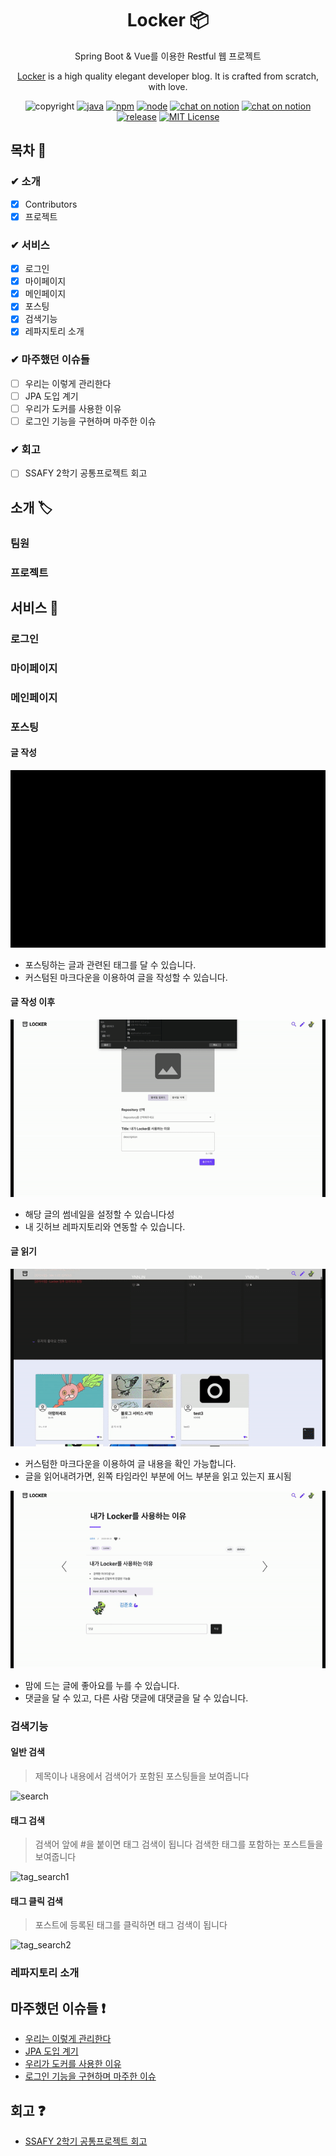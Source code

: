<h1 align="center"> Locker 📦 </h1>

<p align="center">Spring Boot & Vue를 이용한 Restful 웹 프로젝트</p>
<p align="center"><a href="http://i3a606.p.ssafy.io/">Locker</a> is a high quality elegant developer blog. It is crafted from scratch, with love.</p>

<p align="center"><a href=""></a><img src="https://img.shields.io/badge/copyright-ssafy-blueviolet" alt="copyright"/></a> <a href=""><img src="https://img.shields.io/badge/java-8-green" alt="java"/></a> <a href=""><img src="https://img.shields.io/badge/npm%20package-6.14.4-brightgreen" alt="npm"/></a> <a href=""><img src="https://img.shields.io/badge/node-13.6-brightgreen" alt="node"/></a> <a href="https://meeting.ssafy.com/s03p21a06/channels/locker"><img src="https://img.shields.io/badge/chat-on%20mattermost-yellowgreen" alt="chat on notion"/></a> <a href="https://www.notion.so/LOCKER-23e10fa8c4cb42d29c3f6719823be559"><img src="https://img.shields.io/badge/chat-on%20notion-red" alt="chat on notion"/></a> <a href=""><img src="https://img.shields.io/badge/release-v1.0.1-blue" alt="release"/></a> <a href=""><img src="https://img.shields.io/badge/License-MIT%20-orange" alt="MIT License"/></a></p>

## 목차 📜

### ✔︎ 소개
  - [X] Contributors
  - [X] 프로젝트
### ✔︎ 서비스
  - [X] 로그인
  - [X] 마이페이지
  - [X] 메인페이지
  - [X] 포스팅
  - [X] 검색기능  
  - [X] 레파지토리 소개
### ✔︎ 마주했던 이슈들
  - [ ] 우리는 이렇게 관리한다
  - [ ] JPA 도입 계기
  - [ ] 우리가 도커를 사용한 이유
  - [ ] 로그인 기능을 구현하며 마주한 이슈
### ✔︎ 회고
  - [ ] SSAFY 2학기 공통프로젝트 회고



## 소개 🏷
### 팀원
### 프로젝트

## 서비스 🔑
### 로그인
### 마이페이지
### 메인페이지
### 포스팅

#### 글 작성
![마크다운 작성](./img/포스트_작성.gif)

- 포스팅하는 글과 관련된 태그를 달 수 있습니다.
- 커스텀된 마크다운을 이용하여 글을 작성할 수 있습니다.



#### 글 작성 이후

![레포연결썸네일](./img/섬네일_레포연동.gif)

- 해당 글의 썸네일을 설정할 수 있습니다성
- 내 깃허브 레파지토리와 연동할 수 있습니다. 


#### 글 읽기

![포스트 읽기](./img/포스트_읽기.gif)

- 커스텀한 마크다운을 이용하여 글 내용을 확인 가능합니다.
- 글을 읽어내려가면, 왼쪽 타임라인 부분에 어느 부분을 읽고 있는지 표시됨

![댓글, 좋아요](./img/댓글_좋아요.gif)

* 맘에 드는 글에 좋아요를 누를 수 있습니다.
* 댓글을 달 수 있고, 다른 사람 댓글에 대댓글을 달 수 있습니다.

### 검색기능
#### 일반 검색
> 제목이나 내용에서 검색어가 포함된 포스팅들을 보여줍니다

![search](C:\Users\multicampus\Desktop\SSAFY\공통_locker\readme\검색\search.gif)  



#### 태그 검색
> 검색어 앞에 #을 붙이면 태그 검색이 됩니다
> 검색한 태그를 포함하는 포스트들을 보여줍니다

![tag_search1](C:\Users\multicampus\Desktop\SSAFY\공통_locker\readme\검색\tag_search1.gif)


#### 태그 클릭 검색

> 포스트에 등록된 태그를 클릭하면 태그 검색이 됩니다

![tag_search2](C:\Users\multicampus\Desktop\SSAFY\공통_locker\readme\검색\tag_search2.gif)

### 레파지토리 소개

## 마주했던 이슈들 ❗️
- [우리는 이렇게 관리한다]()
- [JPA 도입 계기]()
- [우리가 도커를 사용한 이유]()
- [로그인 기능을 구현하며 마주한 이슈]()

## 회고 ❓
- [SSAFY 2학기 공통프로젝트 회고]()